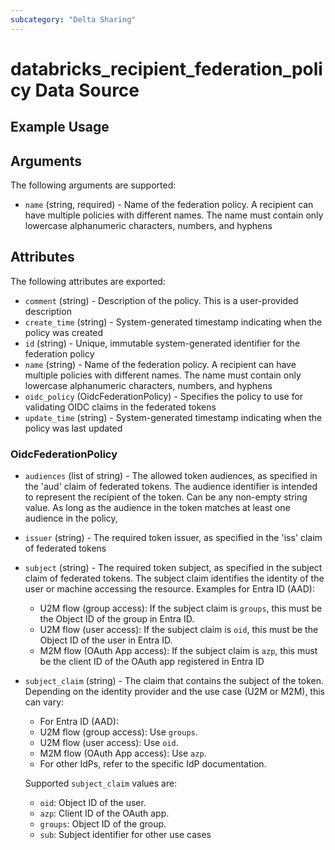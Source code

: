 ```yaml
---
subcategory: "Delta Sharing"
---
```

# databricks_recipient_federation_policy Data Source


## Example Usage


## Arguments
The following arguments are supported:
* `name` (string, required) - Name of the federation policy. A recipient can have multiple policies with different names.
  The name must contain only lowercase alphanumeric characters, numbers, and hyphens

## Attributes
The following attributes are exported:
* `comment` (string) - Description of the policy. This is a user-provided description
* `create_time` (string) - System-generated timestamp indicating when the policy was created
* `id` (string) - Unique, immutable system-generated identifier for the federation policy
* `name` (string) - Name of the federation policy. A recipient can have multiple policies with different names.
  The name must contain only lowercase alphanumeric characters, numbers, and hyphens
* `oidc_policy` (OidcFederationPolicy) - Specifies the policy to use for validating OIDC claims in the federated tokens
* `update_time` (string) - System-generated timestamp indicating when the policy was last updated

### OidcFederationPolicy
* `audiences` (list of string) - The allowed token audiences, as specified in the 'aud' claim of federated tokens.
  The audience identifier is intended to represent the recipient of the token.
  Can be any non-empty string value. As long as the audience in the token matches at least one audience in the policy,
* `issuer` (string) - The required token issuer, as specified in the 'iss' claim of federated tokens
* `subject` (string) - The required token subject, as specified in the subject claim of federated tokens.
  The subject claim identifies the identity of the user or machine accessing the resource.
  Examples for Entra ID (AAD):
  - U2M flow (group access): If the subject claim is `groups`, this must be the Object ID of the group in Entra ID.
  - U2M flow (user access): If the subject claim is `oid`, this must be the Object ID of the user in Entra ID.
  - M2M flow (OAuth App access): If the subject claim is `azp`, this must be the client ID of the OAuth app registered in Entra ID
* `subject_claim` (string) - The claim that contains the subject of the token.
  Depending on the identity provider and the use case (U2M or M2M), this can vary:
  - For Entra ID (AAD):
  * U2M flow (group access): Use `groups`.
  * U2M flow (user access): Use `oid`.
  * M2M flow (OAuth App access): Use `azp`.
  - For other IdPs, refer to the specific IdP documentation.
  
  Supported `subject_claim` values are:
  - `oid`: Object ID of the user.
  - `azp`: Client ID of the OAuth app.
  - `groups`: Object ID of the group.
  - `sub`: Subject identifier for other use cases
